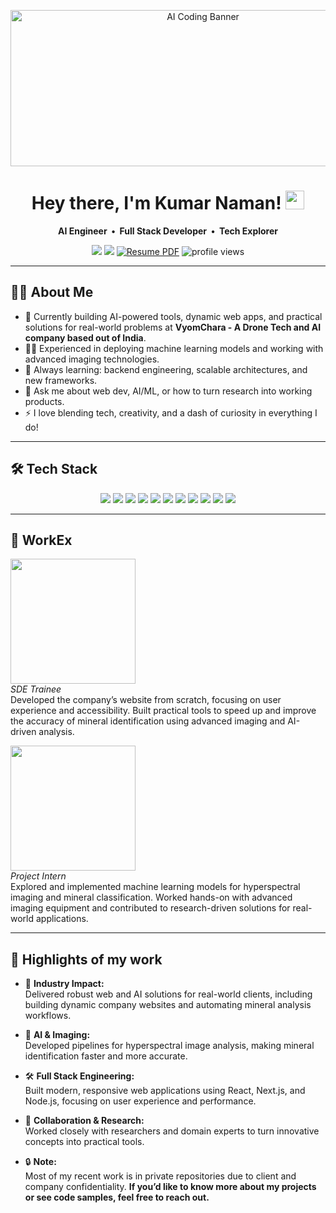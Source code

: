 <!-- Banner GIF -->
<p align="center">
  <img src="https://media.giphy.com/media/v1.Y2lkPTc5MGI3NjExMGNzZG1tM3FsZXhhbHNkcTRoOG51ZjRqYTV2dGp5NzAyOTJiYnNodyZlcD12MV9naWZzX3NlYXJjaCZjdD1n/H03PuVdwREB21ANkLX/giphy.gif" width="600" height="250" alt="AI Coding Banner"/>
</p>

<h1 align="center">Hey there, I'm Kumar Naman! <img src="https://media.giphy.com/media/hvRJCLFzcasrR4ia7z/giphy.gif" width="30px"/></h1>

<p align="center">
  <b>AI Engineer &nbsp;•&nbsp; Full Stack Developer &nbsp;•&nbsp; Tech Explorer</b>
</p>

<p align="center">
  <a href="mailto:talktonaman@duck.com"><img src="https://img.shields.io/badge/Email-D14836?style=flat&logo=gmail&logoColor=white"/></a>
  <a href="https://www.linkedin.com/in/kumar-naman-tiwary-b16621214"><img src="https://img.shields.io/badge/LinkedIn-blue?style=flat&logo=linkedin&logoColor=white"/></a>
   <a href="https://github.com/K-naman-T/K-naman-T/Resume___Naman(6).pdf" target="_blank">
    <img src="https://img.shields.io/badge/Resume-View%20PDF-blue?style=flat&logo=adobe-acrobat-reader" alt="Resume PDF"/></a>
  <img src="https://komarev.com/ghpvc/?username=K-naman-T&style=flat&color=brightgreen" alt="profile views"/>
</p>

---

## 👨‍💻 About Me

- 🔭 Currently building AI-powered tools, dynamic web apps, and practical solutions for real-world problems at **VyomChara - A Drone Tech and AI company based out of India**.
- 🧑‍🔬 Experienced in deploying machine learning models and working with advanced imaging technologies.
- 🌱 Always learning: backend engineering, scalable architectures, and new frameworks.
- 💬 Ask me about web dev, AI/ML, or how to turn research into working products.
- ⚡ I love blending tech, creativity, and a dash of curiosity in everything I do!

---

## 🛠️ Tech Stack

<p align="center">
  <img src="https://img.shields.io/badge/Python-3776AB?style=flat&logo=python&logoColor=white"/>
  <img src="https://img.shields.io/badge/JavaScript-F7DF1E?style=flat&logo=javascript&logoColor=black"/>
  <img src="https://img.shields.io/badge/TypeScript-3178C6?style=flat&logo=typescript&logoColor=white"/>
  <img src="https://img.shields.io/badge/React-20232A?style=flat&logo=react&logoColor=61DAFB"/>
  <img src="https://img.shields.io/badge/Next.js-000000?style=flat&logo=next.js&logoColor=white"/>
  <img src="https://img.shields.io/badge/Node.js-339933?style=flat&logo=node.js&logoColor=white"/>
  <img src="https://img.shields.io/badge/MongoDB-47A248?style=flat&logo=mongodb&logoColor=white"/>
  <img src="https://img.shields.io/badge/TensorFlow-FF6F00?style=flat&logo=tensorflow&logoColor=white"/>
  <img src="https://img.shields.io/badge/PyTorch-EE4C2C?style=flat&logo=pytorch&logoColor=white"/>
  <img src="https://img.shields.io/badge/PostgreSQL-336791?style=flat&logo=postgresql&logoColor=white"/>
  <img src="https://img.shields.io/badge/Docker-2496ED?style=flat&logo=docker&logoColor=white"/>
</p>

---

## 💼 WorkEx

<p>
  <img src="https://www.vyomchara.com/assets/images/footer.png" width="200" height="auto"/>
  <br>
  <i>SDE Trainee</i>  
  <br>
  Developed the company’s website from scratch, focusing on user experience and accessibility. Built practical tools to speed up and improve the accuracy of mineral identification using advanced imaging and AI-driven analysis.
</p>

<p>
  <img src="https://scontent.fixr5-1.fna.fbcdn.net/v/t39.30808-6/469065041_590181130034350_4310658623359195583_n.jpg?stp=dst-jpg_s960x960_tt6&_nc_cat=101&ccb=1-7&_nc_sid=cc71e4&_nc_ohc=dMM4lI-i-nUQ7kNvwFaj8Aj&_nc_oc=AdmFBU1I8v8OKeaTQjOTXeoOWMI0Vblz2xg1VAFMTGEsCfqhaJQfvzsSfZFdcTaSPzD9DXTGoWnoOdEygqr_7PnQ&_nc_zt=23&_nc_ht=scontent.fixr5-1.fna&_nc_gid=H8D7I76X4Eb7uLq28swwOw&oh=00_AfIHYfZuV1Fn0DQGfe6y2E924JCSExVTK9Q7Cl55mZgvNw&oe=6827F5D2" width="200" height="auto"/>
  <br>
  <i>Project Intern</i>  
  <br>
  Explored and implemented machine learning models for hyperspectral imaging and mineral classification. Worked hands-on with advanced imaging equipment and contributed to research-driven solutions for real-world applications.
</p>

---

## 🌟 Highlights of my work

- 🏢 **Industry Impact:**  
  Delivered robust web and AI solutions for real-world clients, including building dynamic company websites and automating mineral analysis workflows.

- 🧠 **AI & Imaging:**  
  Developed pipelines for hyperspectral image analysis, making mineral identification faster and more accurate.

- 🛠 **Full Stack Engineering:**  
  Built modern, responsive web applications using React, Next.js, and Node.js, focusing on user experience and performance.

- 🤝 **Collaboration & Research:**  
  Worked closely with researchers and domain experts to turn innovative concepts into practical tools.

- 🔒 **Note:**  
  Most of my recent work is in private repositories due to client and company confidentiality. 
  **If you’d like to know more about my projects or see code samples, feel free to reach out.**
